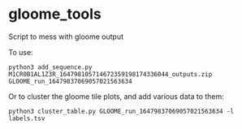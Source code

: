 # gloome_tools
Script to mess with gloome output


To use:
```
python3 add_sequence.py M1CR0B1AL1Z3R_164798105714672359198174336044_outputs.zip GLOOME_run_16479837069057021563634
```

Or to cluster the gloome tile plots, and add various data to them:
```
python3 cluster_table.py GLOOME_run_16479837069057021563634 -l labels.tsv
```
